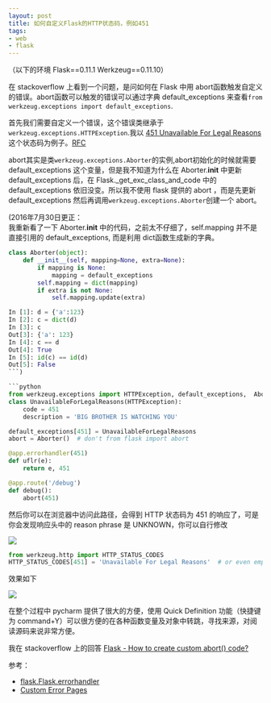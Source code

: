 ```yaml
---
layout: post
title: 如何自定义Flask的HTTP状态码，例如451
tags:
- web
- flask
---
```

（以下的环境 Flask==0.11.1 Werkzeug==0.11.10）

在 stackoverflow 上看到一个问题，是问如何在 Flask 中用 abort函数触发自定义的错误。abort函数可以触发的错误可以通过字典 default_exceptions 来查看`from werkzeug.exceptions import default_exceptions`.

首先我们需要自定义一个错误，这个错误类继承于`werkzeug.exceptions.HTTPException`.我以 [451 Unavailable For Legal Reasons](https://en.wikipedia.org/wiki/HTTP_451) 这个状态码为例子。[RFC](https://tools.ietf.org/html/rfc7725)

abort其实是类`werkzeug.exceptions.Aborter`的实例,abort初始化的时候就需要 default_exceptions 这个变量，但是我不知道为什么在 Aborter.__init__ 中更新 default_exceptions 后，在 Flask._get_exc_class_and_code 中的 default_exceptions 依旧没变。所以我不使用 flask 提供的 abort ，而是先更新 default_exceptions 然后再调用`werkzeug.exceptions.Aborter`创建一个 abort。

(2016年7月30日更正：  
我重新看了一下 Aborter.__init__ 中的代码，之前太不仔细了，self.mapping 并不是直接引用的 default_exceptions, 而是利用 dict函数生成新的字典。

```python
class Aborter(object):
    def __init__(self, mapping=None, extra=None):
        if mapping is None:
            mapping = default_exceptions
        self.mapping = dict(mapping)
        if extra is not None:
            self.mapping.update(extra)

In [1]: d = {'a':123}
In [2]: c = dict(d)
In [3]: c
Out[3]: {'a': 123}
In [4]: c == d
Out[4]: True
In [5]: id(c) == id(d)
Out[5]: False
```)

```python
from werkzeug.exceptions import HTTPException, default_exceptions,  Aborter
class UnavailableForLegalReasons(HTTPException):
    code = 451
    description = 'BIG BROTHER IS WATCHING YOU'

default_exceptions[451] = UnavailableForLegalReasons
abort = Aborter()  # don't from flask import abort

@app.errorhandler(451)
def uflr(e):
    return e, 451

@app.route('/debug')
def debug():
    abort(451)
```
然后你可以在浏览器中访问此路径，会得到 HTTP 状态码为 451 的响应了，可是你会发现响应头中的 reason phrase 是 UNKNOWN，你可以自行修改

![](http://i.stack.imgur.com/ipiYv.png)

```python
from werkzeug.http import HTTP_STATUS_CODES
HTTP_STATUS_CODES[451] = 'Unavailable For Legal Reasons'  # or even empty
```

效果如下

![](http://i.stack.imgur.com/zQdky.png)

在整个过程中 pycharm 提供了很大的方便，使用 Quick Definition  功能（快捷键为 command+Y）可以很方便的在各种函数变量及对象中转跳，寻找来源，对阅读源码来说非常方便。

我在 stackoverflow 上的回答
[Flask - How to create custom abort() code?](http://stackoverflow.com/a/38648607/1265727)

参考：

- [flask.Flask.errorhandler](http://flask.pocoo.org/docs/0.11/api/#flask.Flask.errorhandler)
- [Custom Error Pages](http://flask.pocoo.org/docs/0.11/patterns/errorpages/)


